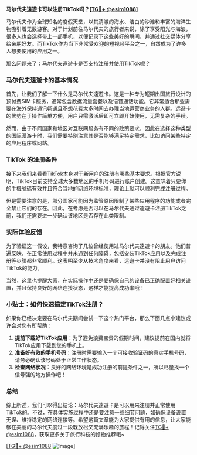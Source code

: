 **马尔代夫遠遊卡可以注册TikTok吗？[[TG💪+ @esim1088](https://t.me/s/esim1088)]**

马尔代夫作为全球知名的度假天堂，以其清澈的海水、洁白的沙滩和丰富的海洋生物吸引着无数游客。对于计划前往马尔代夫的旅行者来说，除了享受阳光与海浪，很多人也会选择带上一部手机，以便记录下这些美好的瞬间，并通过社交媒体分享给亲朋好友。而TikTok作为当下非常受欢迎的短视频平台之一，自然成为了许多人想要使用的应用之一。

那么问题来了：马尔代夫遠遊卡是否支持注册并使用TikTok呢？

### 马尔代夫遠遊卡的基本情况

首先，让我们了解一下什么是马尔代夫遠遊卡。这是一种专为短期出国旅行设计的预付费SIM卡服务，通常包含数据流量套餐以及语音通话功能。它非常适合那些需要在海外保持通讯畅通且不想花费太多时间去办理当地运营商业务的人群。远遊卡的优势在于操作简单方便，用户只需激活后即可立即开始使用，无需复杂的手续。

然而，由于不同国家和地区对互联网服务有不同的政策要求，因此在选择这种类型的国际漫游卡时，我们需要特别注意其是否能够满足特定需求，比如访问某些特定的应用程序或网站。

### TikTok 的注册条件

接下来我们来看看TikTok本身对于新用户的注册有哪些基本要求。根据官方说明，TikTok目前支持全球大多数地区的手机号码进行账户创建。这意味着只要你的手機號碼有效并且符合当地的网络环境标准，理论上就可以顺利完成注册过程。

但是需要注意的是，部分国家可能因为监管原因限制了某些应用程序的功能或者完全禁止它们的存在。因此，在考虑是否可以在马尔代夫通过遠遊卡注册TikTok之前，我们还需要进一步确认该地区是否存在此类限制。

### 实际体验反馈

为了验证这一假设，我特意咨询了几位曾经使用过马尔代夫遠遊卡的朋友。他们普遍反映，在正常使用过程中并未遇到任何障碍，包括安装TikTok应用以及完成注册等步骤都非常顺利。这表明至少从技术角度来看，远遊卡并没有阻止用户访问TikTok的能力。

当然，这里也提醒大家，在实际操作中还是要确保自己的设备已正确配置好相关设置，并且保持良好的网络连接状态，这样才能提高成功率哦！

### 小贴士：如何快速搞定TikTok注册？

如果你已经决定要在马尔代夫期间尝试一下这个热门平台，那么下面几点小建议或许会对您有所帮助：

1. **提前下载好TikTok应用**：为了避免浪费宝贵的假期时间，建议提前在国内就将TikTok应用下载到您的手机上。
2. **准备好有效的手机号码**：注册时需要输入一个可接收验证码的真实手机号码，请务必确认该号码处于正常工作状态。
3. **检查网络状况**：良好的网络环境是成功注册的前提条件之一，所以尽量找一个信号强的地方操作吧！

### 总结

综上所述，我们可以得出结论：马尔代夫遠遊卡是可以用来注册并正常使用TikTok的。不过，在具体实施过程中还是要注意一些细节问题，如确保设备设置无误、维持稳定的网络连接等。希望这篇文章能为大家提供有用的信息，让大家能够在美丽的马尔代夫度过一段既放松又充满乐趣的旅程！记得关注[TG💪+ @esim1088](https://t.me/s/esim1088)，获取更多关于旅行科技的好物推荐哦~

[[TG💪+ @esim1088](https://t.me/s/esim1088) ![Image](https://i.postimg.cc/4NQfJmqS/Snipaste-2025-05-13-00-14-12.png)]